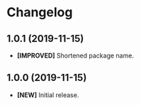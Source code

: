# Changelog

## 1.0.1 (2019-11-15)

- **[IMPROVED]** Shortened package name.

## 1.0.0 (2019-11-15)

- **[NEW]** Initial release.
